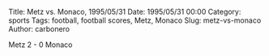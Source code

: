 Title: Metz vs. Monaco, 1995/05/31
Date: 1995/05/31 00:00
Category: sports
Tags: football, football scores, Metz, Monaco
Slug: metz-vs-monaco
Author: carbonero


Metz 2 - 0 Monaco
